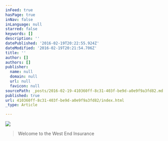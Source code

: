 ```yaml
---
inFeed: true
hasPage: true
inNav: false
inLanguage: null
starred: false
keywords: []
description: ''
datePublished: '2016-02-19T20:22:55.924Z'
dateModified: '2016-02-19T20:21:54.706Z'
title: ''
author: []
authors: []
publisher:
  name: null
  domain: null
  url: null
  favicon: null
sourcePath: _posts/2016-02-19-410360ff-8c31-403f-be9d-a0e9f9a3fd82.md
published: true
url: 410360ff-8c31-403f-be9d-a0e9f9a3fd82/index.html
_type: Article

---
```

![](https://the-grid-user-content.s3-us-west-2.amazonaws.com/9abdde0b-e7e1-487e-b264-a9da5e3ed331.jpg)

> Welcome to the West End Insurance
> 
>